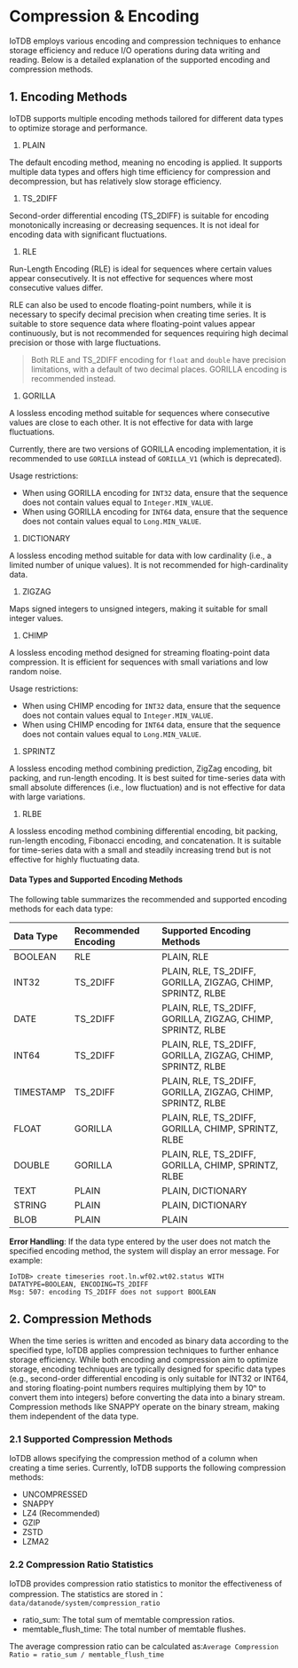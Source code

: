 <!--

    Licensed to the Apache Software Foundation (ASF) under one
    or more contributor license agreements.  See the NOTICE file
    distributed with this work for additional information
    regarding copyright ownership.  The ASF licenses this file
    to you under the Apache License, Version 2.0 (the
    "License"); you may not use this file except in compliance
    with the License.  You may obtain a copy of the License at
    
        http://www.apache.org/licenses/LICENSE-2.0
    
    Unless required by applicable law or agreed to in writing,
    software distributed under the License is distributed on an
    "AS IS" BASIS, WITHOUT WARRANTIES OR CONDITIONS OF ANY
    KIND, either express or implied.  See the License for the
    specific language governing permissions and limitations
    under the License.

-->
# Compression & Encoding

IoTDB employs various encoding and compression techniques to enhance storage efficiency and reduce I/O operations during data writing and reading. Below is a detailed explanation of the supported encoding and compression methods.

## 1. **Encoding Methods**

IoTDB supports multiple encoding methods tailored for different data types to optimize storage and performance.

1. PLAIN

The default encoding method, meaning no encoding is applied. It supports multiple data types and offers high time efficiency for compression and decompression, but has relatively slow storage efficiency.

1. TS_2DIFF

Second-order differential encoding (TS_2DIFF) is suitable for encoding monotonically increasing or decreasing sequences. It is not ideal for encoding data with significant fluctuations.

1. RLE

Run-Length Encoding (RLE) is ideal for sequences where certain values appear consecutively. It is not effective for sequences where most consecutive values differ.

RLE can also be used to encode floating-point numbers, while it is necessary to specify decimal precision when creating time series. It is suitable to store sequence data where floating-point values appear continuously, but is not recommended for sequences requiring high decimal precision or those with large fluctuations.

> Both RLE and TS_2DIFF encoding for `float` and `double` have precision limitations, with a default of two decimal places. GORILLA encoding is recommended instead.

1. GORILLA

A lossless encoding method suitable for sequences where consecutive values are close to each other. It is not effective for data with large fluctuations.

Currently, there are two versions of GORILLA encoding implementation, it is recommended to use `GORILLA` instead of `GORILLA_V1` (which is deprecated).

Usage restrictions:

- When using GORILLA encoding for `INT32` data, ensure that the sequence does not contain values equal to `Integer.MIN_VALUE`.
- When using GORILLA encoding for `INT64` data, ensure that the sequence does not contain values equal to `Long.MIN_VALUE`.

1. DICTIONARY

A lossless encoding method suitable for data with low cardinality (i.e., a limited number of unique values). It is not recommended for high-cardinality data.

1. ZIGZAG

Maps signed integers to unsigned integers, making it suitable for small integer values.

1. CHIMP

A lossless encoding method designed for streaming floating-point data compression. It is efficient for sequences with small variations and low random noise.

Usage restrictions:

- When using CHIMP encoding for `INT32` data, ensure that the sequence does not contain values equal to `Integer.MIN_VALUE`.
- When using CHIMP encoding for `INT64` data, ensure that the sequence does not contain values equal to `Long.MIN_VALUE`.

1. SPRINTZ

A lossless encoding method combining prediction, ZigZag encoding, bit packing, and run-length encoding. It is best suited for time-series data with small absolute differences (i.e., low fluctuation) and is not effective for data with large variations.

1. RLBE

A lossless encoding method combining differential encoding, bit packing, run-length encoding, Fibonacci encoding, and concatenation. It is suitable for time-series data with a small and steadily increasing trend but is not effective for highly fluctuating data.

#### **Data Types and Supported Encoding Methods**

The following table summarizes the recommended and supported encoding methods for each data type:

| **Data Type** | **Recommended Encoding** | **Supported Encoding Methods**                              |
| :------------ | :----------------------- | :---------------------------------------------------------- |
| BOOLEAN       | RLE                      | PLAIN, RLE                                                  |
| INT32         | TS_2DIFF                 | PLAIN, RLE, TS_2DIFF, GORILLA, ZIGZAG, CHIMP, SPRINTZ, RLBE |
| DATE          | TS_2DIFF                 | PLAIN, RLE, TS_2DIFF, GORILLA, ZIGZAG, CHIMP, SPRINTZ, RLBE |
| INT64         | TS_2DIFF                 | PLAIN, RLE, TS_2DIFF, GORILLA, ZIGZAG, CHIMP, SPRINTZ, RLBE |
| TIMESTAMP     | TS_2DIFF                 | PLAIN, RLE, TS_2DIFF, GORILLA, ZIGZAG, CHIMP, SPRINTZ, RLBE |
| FLOAT         | GORILLA                  | PLAIN, RLE, TS_2DIFF, GORILLA, CHIMP, SPRINTZ, RLBE         |
| DOUBLE        | GORILLA                  | PLAIN, RLE, TS_2DIFF, GORILLA, CHIMP, SPRINTZ, RLBE         |
| TEXT          | PLAIN                    | PLAIN, DICTIONARY                                           |
| STRING        | PLAIN                    | PLAIN, DICTIONARY                                           |
| BLOB          | PLAIN                    | PLAIN                                                       |

**Error Handling**: If the data type entered by the user does not match the specified encoding method, the system will display an error message. For example:

```Plain
IoTDB> create timeseries root.ln.wf02.wt02.status WITH DATATYPE=BOOLEAN, ENCODING=TS_2DIFF
Msg: 507: encoding TS_2DIFF does not support BOOLEAN
```

## 2. **Compression Methods**

When the time series is written and encoded as binary data according to the specified type, IoTDB applies compression techniques to further enhance storage efficiency. While both encoding and compression aim to optimize storage, encoding techniques are typically designed for specific data types (e.g., second-order differential encoding is only suitable for INT32 or INT64, and storing floating-point numbers requires multiplying them by 10ⁿ to convert them into integers) before converting the data into a binary stream. Compression methods like SNAPPY operate on the binary stream, making them independent of the data type.

### 2.1 **Supported Compression Methods**

IoTDB allows specifying the compression method of a column when creating a time series. Currently, IoTDB supports the following compression methods:

- UNCOMPRESSED
- SNAPPY
- LZ4 (Recommended)
- GZIP
- ZSTD
- LZMA2

### 2.2 **Compression Ratio Statistics**

IoTDB provides compression ratio statistics to monitor the effectiveness of compression. The statistics are stored in：`data/datanode/system/compression_ratio`

- ratio_sum: The total sum of memtable compression ratios.
- memtable_flush_time: The total number of memtable flushes.

The average compression ratio can be calculated as:`Average Compression Ratio = ratio_sum / memtable_flush_time`